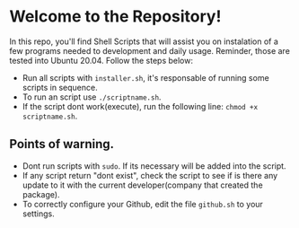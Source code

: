 # Welcome to the Repository!

In this repo, you'll find Shell Scripts that will assist you on instalation of a few programs needed to development and daily usage.
Reminder, those are tested into Ubuntu 20.04.
Follow the steps below:

- Run all scripts with `installer.sh`, it's responsable of running some scripts in sequence.
- To run an script use `./scriptname.sh`.
- If the script dont work(execute), run the following line: `chmod +x scriptname.sh`.

## Points of warning.
- Dont run scripts with `sudo`. If its necessary will be added into the script.
- If any script return "dont exist", check the script to see if is there any update to it with the current developer(company that created the package).
- To correctly configure your Github, edit the file `github.sh` to your settings.
